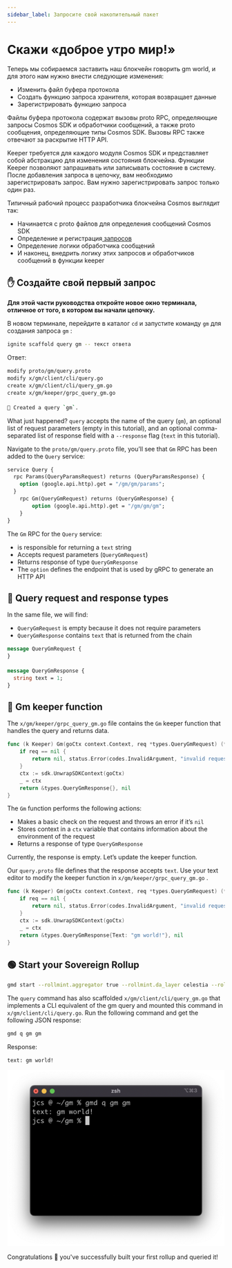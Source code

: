 ```yaml
---
sidebar_label: Запросите свой накопительный пакет
---
```


# Скажи «доброе утро мир!»

Теперь мы собираемся заставить наш блокчейн говорить gm world, и для этого нам нужно внести следующие изменения:

- Изменить файл буфера протокола
- Создать функцию запроса хранителя, которая возвращает данные
- Зарегистрировать функцию запроса

Файлы буфера протокола содержат вызовы proto RPC, определяющие запросы Cosmos SDK и обработчики сообщений, а также proto сообщения, определяющие типы Cosmos SDK. Вызовы RPC также отвечают за раскрытие HTTP API.

Keeper требуется для каждого модуля Cosmos SDK и представляет собой абстракцию для изменения состояния блокчейна. Функции Keeper позволяют запрашивать или записывать состояние в систему. После добавления запроса в цепочку, вам необходимо зарегистрировать запрос. Вам нужно зарегистрировать запрос только один раз.

Типичный рабочий процесс разработчика блокчейна Cosmos выглядит так:

- Начинается с proto файлов для определения сообщений Cosmos SDK[](https://docs.cosmos.network/master/building-modules/msg-services.html)
- Определение и регистрация[ запросов](https://docs.cosmos.network/master/building-modules/query-services.html)
- Определение логики обработчика сообщений
- И наконец, внедрить логику этих запросов и обработчиков сообщений в функции keeper

## ✋ Создайте свой первый запрос

**Для этой части руководства откройте новое окно терминала, отличное от того, в котором вы начали цепочку.**

В новом терминале, перейдите в каталог `cd` и запустите команду `gm` для создания запроса `gm` :

```bash
ignite scaffold query gm -- текст ответа
```

Ответ:

```bash
modify proto/gm/query.proto
modify x/gm/client/cli/query.go
create x/gm/client/cli/query_gm.go
create x/gm/keeper/grpc_query_gm.go

🎉 Created a query `gm`.
```

What just happened? `query` accepts the name of the query (`gm`), an optional list of request parameters (empty in this tutorial), and an optional comma-separated list of response field with a `--response` flag (`text` in this tutorial).

Navigate to the `proto/gm/query.proto` file, you’ll see that `Gm` RPC has been added to the `Query` service:

<!-- markdownlint-disable MD010 -->
<!-- markdownlint-disable MD013 -->
```protobuf
service Query {
  rpc Params(QueryParamsRequest) returns (QueryParamsResponse) {
    option (google.api.http).get = "/gm/gm/params";
  }
    rpc Gm(QueryGmRequest) returns (QueryGmResponse) {
        option (google.api.http).get = "/gm/gm/gm";
    }
}
```
<!-- markdownlint-enable MD013 -->
<!-- markdownlint-enable MD010 -->

The `Gm` RPC for the `Query` service:

- is responsible for returning a `text` string
- Accepts request parameters (`QueryGmRequest`)
- Returns response of type `QueryGmResponse`
- The `option` defines the endpoint that is used by gRPC to generate an HTTP API

## 📨 Query request and response types

In the same file, we will find:

- `QueryGmRequest` is empty because it does not require parameters
- `QueryGmResponse` contains `text` that is returned from the chain

```protobuf
message QueryGmRequest {
}

message QueryGmResponse {
  string text = 1;
}
```

## 👋 Gm keeper function

The `x/gm/keeper/grpc_query_gm.go` file contains the `Gm` keeper function that handles the query and returns data.

<!-- markdownlint-disable MD013 -->
<!-- markdownlint-disable MD010 -->
```go
func (k Keeper) Gm(goCtx context.Context, req *types.QueryGmRequest) (*types.QueryGmResponse, error) {
    if req == nil {
        return nil, status.Error(codes.InvalidArgument, "invalid request")
    }
    ctx := sdk.UnwrapSDKContext(goCtx)
    _ = ctx
    return &types.QueryGmResponse{}, nil
}
```
<!-- markdownlint-enable MD010 -->
<!-- markdownlint-enable MD013 -->

The `Gm` function performs the following actions:

- Makes a basic check on the request and throws an error if it’s `nil`
- Stores context in a `ctx` variable that contains information about the environment of the request
- Returns a response of type `QueryGmResponse`

Currently, the response is empty. Let’s update the keeper function.

Our `query.proto` file defines that the response accepts `text`. Use your text editor to modify the keeper function in `x/gm/keeper/grpc_query_gm.go` .

<!-- markdownlint-disable MD013 -->
<!-- markdownlint-disable MD010 -->
```go
func (k Keeper) Gm(goCtx context.Context, req *types.QueryGmRequest) (*types.QueryGmResponse, error) {
    if req == nil {
        return nil, status.Error(codes.InvalidArgument, "invalid request")
    }
    ctx := sdk.UnwrapSDKContext(goCtx)
    _ = ctx
    return &types.QueryGmResponse{Text: "gm world!"}, nil
}
```
<!-- markdownlint-enable MD010 -->
<!-- markdownlint-enable MD010 -->

## 🟢 Start your Sovereign Rollup

```bash
gmd start --rollmint.aggregator true --rollmint.da_layer celestia --rollmint.da_config='{"base_url":"[http://localhost:26658](http://134.209.70.139:26658/)","timeout":60000000000,"gas_limit":6000000}' --rollmint.namespace_id 000000000000FFFF --rollmint.da_start_height 100783
```

The `query` command has also scaffolded `x/gm/client/cli/query_gm.go` that implements a CLI equivalent of the gm query and mounted this command in `x/gm/client/cli/query.go`. Run the following command and get the following JSON response:

```bash
gmd q gm gm
```

Response:

```bash
text: gm world!
```

![4.png](/img/gm/4.png)

Congratulations 🎉 you've successfully built your first rollup and queried it!
